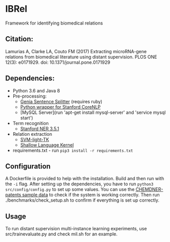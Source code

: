 # IBRel
Framework for identifying biomedical relations

## Citation:

Lamurias A, Clarke LA, Couto FM (2017) Extracting microRNA-gene relations from biomedical literature using distant supervision. PLOS ONE 12(3): e0171929. doi: 10.1371/journal.pone.0171929

## Dependencies:
* Python 3.6 and Java 8
* Pre-processing:
    * [Genia Sentence Splitter](http://www.nactem.ac.uk/y-matsu/geniass/) (requires ruby)
    * [Python wrapper for Stanford CoreNLP](https://bitbucket.org/torotoki/corenlp-python)
    * [MySQL Server](run 'apt-get install mysql-server' and 'service mysql start')
* Term recognition
    * [Stanford NER 3.5.1](http://nlp.stanford.edu/software/CRF-NER.shtml)
* Relation extraction
    * [SVM-light-TK](http://disi.unitn.it/moschitti/Tree-Kernel.htm)
    * [Shallow Language Kernel](https://hlt-nlp.fbk.eu/technologies/jsre)
* requirements.txt - run `pip3 install -r requirements.txt`

## Configuration
A Dockerfile is provided to help with the installation.
Build and then run with the `-i` flag.
After setting up the dependencies, you have to run `python3 src/config/config.py` to set up some values.
You can use the [CHEMDNER-patents sample data](http://www.biocreative.org/media/store/files/2015/chemdner_patents_sample_v02.tar.zip) to check if the system is working correctly.
Then run ./benchmarks/check_setup.sh to confirm if everything is set up correctly.

## Usage
To run distant supervision multi-instance learning experiments, use src/trainevaluate.py and check mil.sh for an example.
